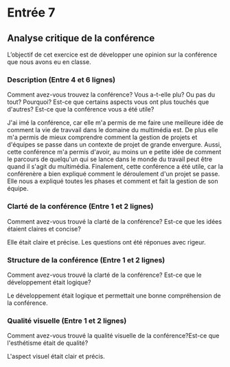 # Entrée 7
## Analyse critique de la conférence

L’objectif de cet exercice est de développer une opinion sur la conférence que nous avons eu en classe. 

### Description (Entre 4 et 6 lignes)
Comment avez-vous trouvez la conférence? Vous a-t-elle plu? Ou pas du tout? Pourquoi? Est-ce que certains aspects vous ont plus touchés que d'autres? Est-ce que la conférence vous a été utile?


J'ai imé la conférence, car elle m'a permis de me faire une meilleure idée de comment la vie de travvail dans le domaine du multimédia est. De plus elle m'a permis de mieux comprendre comment la gestion de projets et d'équipes se passe dans un contexte de projet de grande envergure. Aussi, cette conférence m'a permis d'avoir, au moins un e petite idée de comment le parcours de quelqu'un qui se lance dans le monde du travail peut être quand il s'agit du multimédia. Finalement, cette conférence a été utile, car la conférenère a bien expliqué comment le déroulement d'un projet se passe. Elle nous a expliqué toutes les phases et comment et fait la gestion de son équipe.

### Clarté de la conférence (Entre 1 et 2 lignes)
Comment avez-vous trouvé la clarté de la conférence? Est-ce que les idées étaient claires et concise?

Elle était claire et précise. Les questions ont été réponues avec rigeur.

### Structure de la conférence (Entre 1 et 2 lignes)
Comment avez-vous trouvé la clarté de la conférence? Est-ce que le développement était logique?

Le développement était logique et permettait une bonne compréhension de la conférence.

### Qualité visuelle (Entre 1 et 2 lignes)
Comment avez-vous trouvé la qualité visuelle de la conférence?Est-ce que l'esthétisme était de qualité?

L'aspect visuel était clair et précis.


